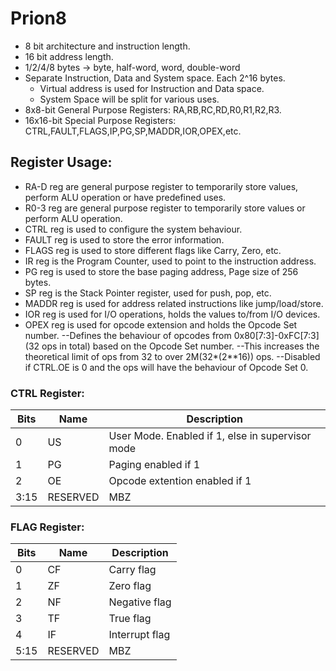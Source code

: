 # Prion8
- 8 bit architecture and instruction length.
- 16 bit address length.
- 1/2/4/8 bytes -> byte, half-word, word, double-word
- Separate Instruction, Data and System space. Each 2^16 bytes.
  - Virtual address is used for Instruction and Data space.
  - System Space will be split for various uses.
- 8x8-bit General Purpose Registers: RA,RB,RC,RD,R0,R1,R2,R3.
- 16x16-bit Special Purpose Registers: CTRL,FAULT,FLAGS,IP,PG,SP,MADDR,IOR,OPEX,etc.

## Register Usage:
- RA-D reg are general purpose register to temporarily store values, perform ALU operation or have predefined uses.
- R0-3 reg are general purpose register to temporarily store values or perform ALU operation.
- CTRL reg is used to configure the system behaviour.
- FAULT reg is used to store the error information.
- FLAGS reg is used to store different flags like Carry, Zero, etc.
- IR reg is the Program Counter, used to point to the instruction address.
- PG reg is used to store the base paging address, Page size of 256 bytes.
- SP reg is the Stack Pointer register, used for push, pop, etc.
- MADDR reg is used for address related instructions like jump/load/store.
- IOR reg is used for I/O operations, holds the values to/from I/O devices.
- OPEX reg is used for opcode extension and holds the Opcode Set number.
	--Defines the behaviour of opcodes from 0x80[7:3]-0xFC[7:3] (32 ops in total) based on the Opcode Set number.
	--This increases the theoretical limit of ops from 32 to over 2M(32*(2**16)) ops.
	--Disabled if CTRL.OE is 0 and the ops will have the behaviour of Opcode Set 0.

	

### CTRL Register:
|Bits|Name      |Description                                         |
|----|----------|----------------------------------------------------|
|0   |US        |User Mode. Enabled if 1, else in supervisor mode    |
|1   |PG        |Paging enabled if 1                                 |
|2   |OE        |Opcode extention enabled if 1                       |
|3:15|RESERVED  |MBZ                                                 |


### FLAG Register:
|Bits|Name      |Description                   |
|----|----------|------------------------------|
|0   |CF        |Carry flag                    |
|1   |ZF        |Zero flag                     |
|2   |NF        |Negative flag                 |
|3   |TF        |True flag                     |
|4   |IF        |Interrupt flag                |
|5:15|RESERVED  |MBZ                           |
